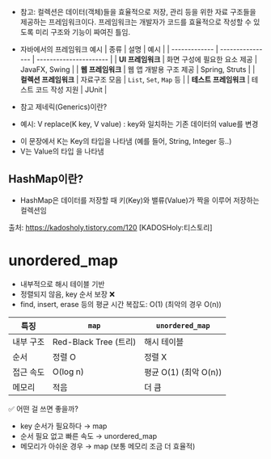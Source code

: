 + 참고: 컬렉션은 데이터(객체)들을 효율적으로 저장, 관리 등을 위한 자료 구조들을 제공하는 프레임워크이다. 프레임워크는 개발자가 코드를 효율적으로 작성할 수 있도록 미리 구조와 기능이 짜여진 틀임.
- 자바에서의 프레임워크 예시
| 종류            | 설명               | 예시                     |
| ------------- | ---------------- | ---------------------- |
| **UI 프레임워크**  | 화면 구성에 필요한 요소 제공 | JavaFX, Swing          |
| **웹 프레임워크**   | 웹 앱 개발용 구조 제공    | Spring, Struts         |
| **컬렉션 프레임워크** | 자료구조 모음          | `List`, `Set`, `Map` 등 |
| **테스트 프레임워크** | 테스트 코드 작성 지원     | JUnit                  |
* 참고 제네릭(Generics)이란?
- 예시: V replace(K key, V value) : key와 일치하는 기존 데이터의 value를 변경
+ 이 문장에서 K는 Key의 타입을 나타냄 (예를 들어, String, Integer 등..)
+ V는 Value의 타입 을 나타냄

## HashMap이란?

- HashMap은 데이터를 저장할 때 키(Key)와 밸류(Value)가 짝을 이루어 저장하는 컬렉션임


출처: https://kadosholy.tistory.com/120 [KADOSHoly:티스토리]

# unordered_map

- 내부적으로 해시 테이블 기반
- 정렬되지 않음, key 순서 보장 ❌
- find, insert, erase 등의 평균 시간 복잡도: O(1) (최악의 경우 O(n))

| 특징    | `map`               | `unordered_map`   |
| ----- | ------------------- | ----------------- |
| 내부 구조 | Red-Black Tree (트리) | 해시 테이블            |
| 순서    | 정렬 O                | 정렬 X              |
| 접근 속도 | O(log n)            | 평균 O(1) (최악 O(n)) |
| 메모리   | 적음                  | 더 큼               |

✅ 어떤 걸 쓰면 좋을까?

- key 순서가 필요하다 → map
- 순서 필요 없고 빠른 속도 → unordered_map
- 메모리가 아쉬운 경우 → map (보통 메모리 조금 더 효율적)